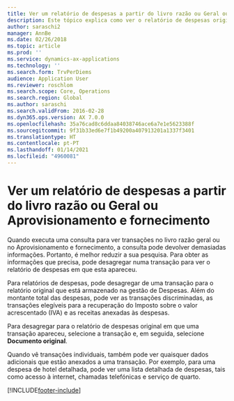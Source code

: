 ```yaml
---
title: Ver um relatório de despesas a partir do livro razão ou Geral ou Aprovisionamento e fornecimento
description: Este tópico explica como ver o relatório de despesas original em que uma transação apareceu.
author: saraschi2
manager: AnnBe
ms.date: 02/26/2018
ms.topic: article
ms.prod: ''
ms.service: dynamics-ax-applications
ms.technology: ''
ms.search.form: TrvPerDiems
audience: Application User
ms.reviewer: roschlom
ms.search.scope: Core, Operations
ms.search.region: Global
ms.author: saraschi
ms.search.validFrom: 2016-02-28
ms.dyn365.ops.version: AX 7.0.0
ms.openlocfilehash: 35a76cad8c6ddaa84038746ace6a7e1e5623388f
ms.sourcegitcommit: 9f31b33ed6e7f1b49200a407913201a1337f3401
ms.translationtype: HT
ms.contentlocale: pt-PT
ms.lasthandoff: 01/14/2021
ms.locfileid: "4960081"
---
```

# <a name="view-an-expense-report-from-general-ledger-or-procurement-and-sourcing"></a>Ver um relatório de despesas a partir do livro razão ou Geral ou Aprovisionamento e fornecimento

Quando executa uma consulta para ver transações no livro razão geral ou no Aprovisionamento e fornecimento, a consulta pode devolver demasiadas informações. Portanto, é melhor reduzir a sua pesquisa. Para obter as informações que precisa, pode desagregar numa transação para ver o relatório de despesas em que esta apareceu.

Para relatórios de despesas, pode desagregar de uma transação para o relatório original que está armazenado na gestão de Despesas. Além do montante total das despesas, pode ver as transações discriminadas, as transações elegíveis para a recuperação do Imposto sobre o valor acrescentado (IVA) e as receitas anexadas às despesas.

Para desagregar para o relatório de despesas original em que uma transação apareceu, selecione a transação e, em seguida, selecione **Documento original**.

Quando vê transações individuais, também pode ver quaisquer dados adicionais que estão anexados a uma transação. Por exemplo, para uma despesa de hotel detalhada, pode ver uma lista detalhada de despesas, tais como acesso à internet, chamadas telefónicas e serviço de quarto.


[!INCLUDE[footer-include](../includes/footer-banner.md)]